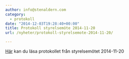 ```yaml
---
author: info@stenaldern.com
category:
  - protokoll
date: "2014-12-03T19:28:40+00:00"
title: Protokoll styrelsemöte 2014-11-20
url: /nyheter/protokoll-styrelsemote-2014-11-20/

---
```

[Här](/wp-content/uploads/2015/03/Protokoll-styrelsemote-2014-11-20.pdf "Protokoll") kan du läsa protokollet från styrelsemötet 2014-11-20
